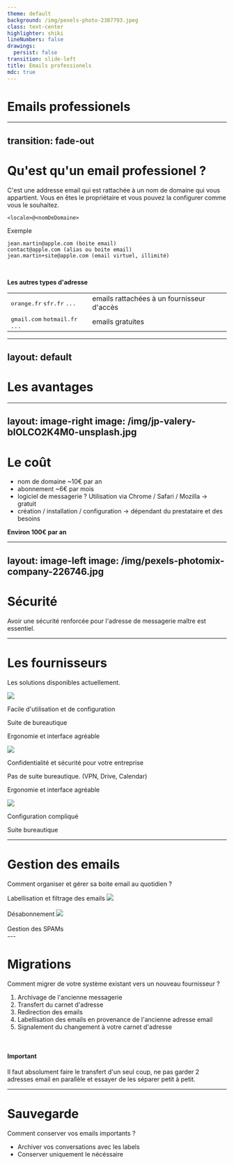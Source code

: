 ```yaml
---
theme: default
background: /img/pexels-photo-2387793.jpeg
class: text-center
highlighter: shiki
lineNumbers: false
drawings:
  persist: false
transition: slide-left
title: Emails professionels
mdc: true
---
```


# Emails professionels

---
transition: fade-out
---

# Qu'est qu'un email professionel ?

C'est une addresse email qui est rattachée à un nom de domaine qui vous appartient. Vous en êtes le propriétaire et vous pouvez la configurer comme vous le souhaitez.

```text {all}
<locale>@<nomDeDomaine>
```

Exemple

```text {1|2|3|all}
jean.martin@apple.com (boite email)
contact@apple.com (alias ou boite email)
jean.martin+site@apple.com (email virtuel, illimité)
```

<br/>

**Les autres types d'adresse**

|     |     |
| --- | --- |
| <kbd>orange.fr</kbd> <kbd>sfr.fr</kbd> <kbd>...</kbd> | emails rattachées à un fournisseur d'accès |
| <kbd>gmail.com</kbd> <kbd>hotmail.fr</kbd> <kbd>...</kbd> | emails gratuites |

<!--
Here is another comment.
-->

---
layout: default
---

# Les avantages


<div class="grid grid-cols-3 grid-rows-2 grid-justify-center">
  <Box title="Crédibilité" text="C'est plus sérieux." v-click/>
  <Box title="Visibilité" text="Promouvoir votre nom, marque ou entreprise." v-click/>
  <Box title="Fléxibilité" text="Vous pouvez créer plusieurs adresses emails.<br/><br/>Aucune limite." v-click/>
  <Box title="Pérénnité" text="Temps que vous avez le nom de domaine vous gardez les adresses email." v-click/>
  <Box title="Simplicité" text="Vous avez deux environnements complétements différents." v-click/>
  <Box title="Sécurité" text="Vos emails personnels et professionnels sont séparé. Vos emails on moins de probabilité de finir dans les SPAMs." v-click/>
</div>

---
layout: image-right
image: /img/jp-valery-blOLCO2K4M0-unsplash.jpg
---

# Le coût

- nom de domaine ~10€ par an
- abonnement ~6€ par mois
- logiciel de messagerie ? Utilisation via Chrome / Safari / Mozilla -> gratuit
- création / installation / configuration  -> dépendant du prestataire et des besoins

**Environ 100€ par an**

---
layout: image-left
image: /img/pexels-photomix-company-226746.jpg
---

# Sécurité

Avoir une sécurité renforcée pour l'adresse de messagerie maître est essentiel.

<div class="grid grid-cols-2">
  <Box title="Mot de passe fort" text="12 caractères minimum, avec des caractères spéciaux et des majuscules" v-click/>
  <Box title="Double authentification" text="Mobile, authenticator app, SMS, email" v-click/>
</div>

---

# Les fournisseurs

Les solutions disponibles actuellement.
<br/>

<div class="grid grid-cols-3 gap-10">
  <div class="flex flex-col gap-2 text-center" v-click>
    <img src="/img/google-workspace.png">
    <p>Facile d'utilisation et de configuration</p> 
    <p>Suite de bureautique</p>
    <p>Ergonomie et interface agréable</p>
  </div>
  <div class="flex flex-col gap-2 text-center" v-click>
    <img src="/img/proton.png">
    <p>Confidentialité et sécurité pour votre entreprise</p>
    <p>Pas de suite bureautique. (VPN, Drive, Calendar)</p>
    <p>Ergonomie et interface agréable</p>
  </div>
  <div class="flex flex-col gap-2 text-center" v-click>
    <img src="/img/microsoft-office.png">
    <p>Configuration compliqué</p>
    <p>Suite bureautique</p>
  </div>
</div>

---

# Gestion des emails
Comment organiser et gérer sa boite email au quotidien ?

<div v-click>
Labellisation et filtrage des emails
<img src="/img/email-label.png" class="rounded">
</div>
<br/>
<div v-click>
Désabonnement
<img src="/img/email-unsubscribe.png" class="rounded">
</div>
<br/>
<div v-click>
Gestion des SPAMs
</div>
---

# Migrations

Comment migrer de votre système existant vers un nouveau fournisseur ?

1. Archivage de l'ancienne messagerie
2. Transfert du carnet d'adresse
3. Redirection des emails
4. Labellisation des emails en provenance de l'ancienne adresse email
5. Signalement du changement à votre carnet d'adresse

<br/>

#### Important

Il faut absolument faire le transfert d'un seul coup, ne pas garder 2 adresses email en parallèle et essayer de les séparer petit à petit.

---

# Sauvegarde
Comment conserver vos emails importants ?

- Archiver vos conversations avec les labels
- Conserver uniquement le nécéssaire

